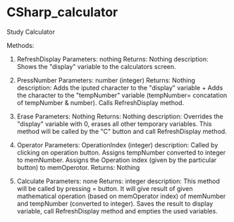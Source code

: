 # CSharp_calculator
Study Calculator

Methods:

1) RefreshDisplay
	Parameters: nothing
Returns: Nothing
description: Shows the "display" variable to the calculators screen.

2) PressNumber
	Parameters: number (integer)
Returns: Nothing
description: Adds the iputed character to the "display" variable + Adds the character to the "tempNumber" variable (tempNumber= concatation of tempNumber & number). Calls RefreshDisplay method.

3) Erase
	Parameters: Nothing
Returns: Nothing
description: Overrides the "display" variable with 0, erases all other temporary variables. This method will be called by the "C" button and call RefreshDisplay method.

4) Operator
	Parameters: OperationIndex (integer)
description: Called by clicking on operation button. Assigns tempNumber converted to integer to memNumber. Assigns the Operation index (given by the particular button) to memOperotor.
Returns: Nothing

5) Calculate
	Parameters:	none
Returns: integer
description: This method will be called by pressing = button. It will give result of given mathematical operation (based on memOperator index) of memNumber and tempNumber (converted to integer). Saves the result to display variable, call RefreshDisplay method and empties the used variables.